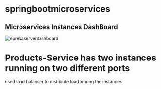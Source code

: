 # springbootmicroservices


## Microservices Instances DashBoard
![eurekaserverdashboard](https://user-images.githubusercontent.com/34210823/40586409-4a24e6b6-61df-11e8-9583-2af807e64a17.PNG)


# Products-Service has two instances running on two different ports
  used load balancer to distribute load among the instances

   
